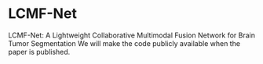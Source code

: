 # LCMF-Net
LCMF-Net: A Lightweight Collaborative Multimodal Fusion Network for Brain Tumor Segmentation
We will make the code publicly available when the paper is published.
